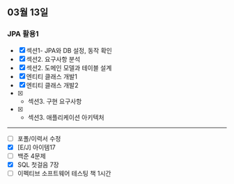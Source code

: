 ## 03월 13일

### JPA 활용1

- [x] 섹션1- JPA와 DB 설정, 동작 확인
- [x] 섹션2. 요구사항 분석
- [x] 섹션2. 도메인 모델과 테이블 설계
- [x] 엔티티 클래스 개발1
- [x] 엔티티 클래스 개발2
- [x] + 섹션3. 구현 요구사항
- [x] + 섹션3. 애플리케이션 아키텍처

---

- [ ] 포폴/이력서 수정
- [x] [E/J] 아이템17
- [ ] 백준 4문제
- [x] SQL 첫걸음 7장
- [ ] 이펙티브 소프트웨어 테스팅 책 1시간
